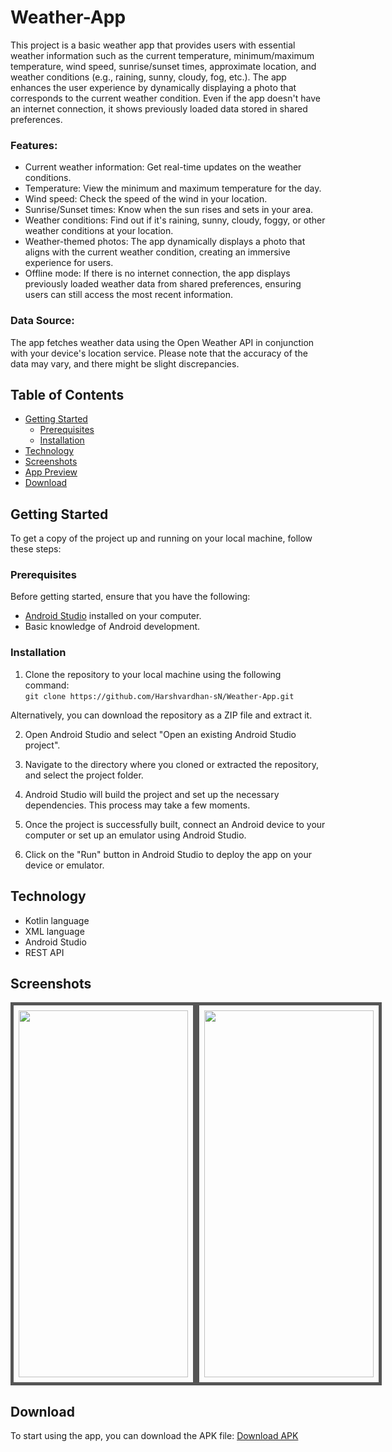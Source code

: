 # Weather-App

This project is a basic weather app that provides users with essential weather information such as the current temperature, minimum/maximum temperature, wind speed, sunrise/sunset times, approximate location, and weather conditions (e.g., raining, sunny, cloudy, fog, etc.). The app enhances the user experience by dynamically displaying a photo that corresponds to the current weather condition. Even if the app doesn't have an internet connection, it shows previously loaded data stored in shared preferences.

### Features:

- Current weather information: Get real-time updates on the weather conditions.
- Temperature: View the minimum and maximum temperature for the day.
- Wind speed: Check the speed of the wind in your location.
- Sunrise/Sunset times: Know when the sun rises and sets in your area.
- Weather conditions: Find out if it's raining, sunny, cloudy, foggy, or other weather conditions at your location.
- Weather-themed photos: The app dynamically displays a photo that aligns with the current weather condition, creating an immersive experience for users.
- Offline mode: If there is no internet connection, the app displays previously loaded weather data from shared preferences, ensuring users can still access the most recent information.

### Data Source:
The app fetches weather data using the Open Weather API in conjunction with your device's location service. Please note that the accuracy of the data may vary, and there might be slight discrepancies.

## Table of Contents

- [Getting Started](#getting-started)
  - [Prerequisites](#prerequisites)
  - [Installation](#installation)
- [Technology](#technology)
- [Screenshots](#screenshots)
- [App Preview](#app-preview)
- [Download](#download)

## Getting Started

To get a copy of the project up and running on your local machine, follow these steps:

### Prerequisites

Before getting started, ensure that you have the following:

- [Android Studio](https://developer.android.com/studio) installed on your computer.
- Basic knowledge of Android development.

### Installation 

1. Clone the repository to your local machine using the following command: <br>
```git clone https://github.com/Harshvardhan-sN/Weather-App.git```

Alternatively, you can download the repository as a ZIP file and extract it.

2. Open Android Studio and select "Open an existing Android Studio project".

3. Navigate to the directory where you cloned or extracted the repository, and select the project folder.

4. Android Studio will build the project and set up the necessary dependencies. This process may take a few moments.

5. Once the project is successfully built, connect an Android device to your computer or set up an emulator using Android Studio.

6. Click on the "Run" button in Android Studio to deploy the app on your device or emulator.

## Technology
- Kotlin language
- XML language
- Android Studio
- REST API

## Screenshots

<div style="display: flex;">
  <img src="https://github.com/Harshvardhan-sN/Weather-App/blob/master/screenshot/2.png" width="271" height="587" style="border: 5px solid #555; padding: 8px;">
  <img src="https://github.com/Harshvardhan-sN/Weather-App/blob/master/screenshot/1.png" width="271" height="587" style="border: 5px solid #555; padding: 8px;">
</div>


## Download
To start using the app, you can download the APK file: <a href="https://drive.google.com/file/d/1s6xgx_nmLq9MR-F-9rdiO423NQuTA_fJ/view?usp=drive_link" target="_blank">Download APK</a>
